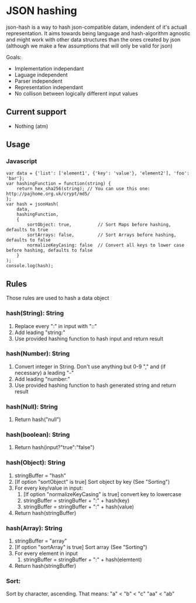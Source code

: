 # JSON hashing
json-hash is a way to hash json-compatible datam, indendent of it's actuall representation. It aims towards being language and hash-algorithm agnostic and might work with other data structures than the ones created by json (although we make a few assumptions that will only be valid for json)

Goals:

* Implementation independant
* Laguage independent
* Parser independent
* Representation independant
* No collison between logically different input values

## Current support

* Nothing (atm)

## Usage

### Javascript

    var data = {'list': ['element1', {'key': 'value'}, 'element2'], 'foo': 'bar'};
    var hashingFunction = function(string) {
        return hex_sha256(string); // You can use this one: http://pajhome.org.uk/crypt/md5/
    };
    var hash = jsonHash(
        data, 
        hashingFunction,
        {
            sortObject: true,          // Sort Maps before hashing, defaults to true 
            sortArrays: false,         // Sort Arrays before hashing, defaults to false
            normalizeKeyCasing: false  // Convert all keys to lower case before hashing, defaults to false
        }
    );
    console.log(hash);

## Rules
Those rules are used to hash a data object

### hash(String): String
1. Replace every ":" in input with "::"
2. Add leading "string:"
3. Use provided hashing function to hash input and return result

### hash(Number): String
1. Convert integer in String. Don't use anything but 0-9 "," and (if necessary) a leading "-"
2. Add leading "number:"
3. Use provided hashing function to hash generated string and return result

### hash(Null): String
1. Return hash("null")

### hash(boolean): String
1. Return hash(input?"true":"false")

### hash(Object): String
<ol>
<li>stringBuffer = "hash"</li>
<li>[If option "sortObject" is true] Sort object by key (See "Sorting")</li>
<li>
For every key/value in input:
<ol>
<li>[If option "normalizeKeyCasing" is true] convert key to lowercase</li>
<li>stringBuffer = stringBuffer + ":" + hash(key)</li>
<li>stringBuffer = stringBuffer + ":" + hash(value)</li>
</ol>
</li>
<li>Return hash(stringBuffer)</li>
</ol>

### hash(Array): String
<ol>
<li>stringBuffer = "array"</li>
<li>[If option "sortArray" is true] Sort array (See "Sorting")</li>
<li>
For every element in input
<ol>
<li>stringBuffer = stringBuffer + ":" + hash(elemtent)</li>
</ol>
</li>
<li>Return hash(stringBuffer)</li>
</ol>

### Sort:
Sort by character, ascending. 
That means:
    "a" < "b" < "c"
    "aa" < "ab"